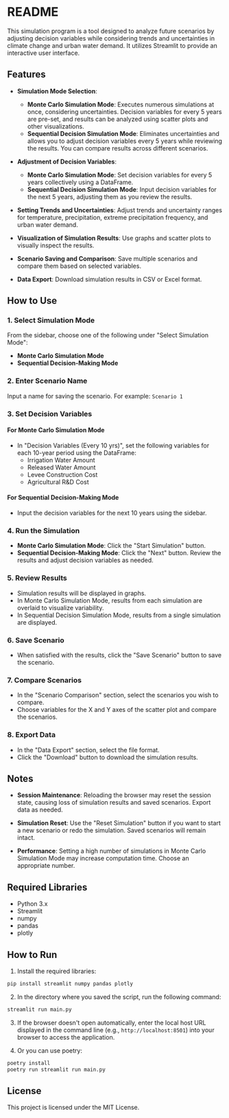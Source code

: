 # README

This simulation program is a tool designed to analyze future scenarios by adjusting decision variables while considering trends and uncertainties in climate change and urban water demand. It utilizes Streamlit to provide an interactive user interface.

## Features

- **Simulation Mode Selection**:
  - **Monte Carlo Simulation Mode**: Executes numerous simulations at once, considering uncertainties. Decision variables for every 5 years are pre-set, and results can be analyzed using scatter plots and other visualizations.
  - **Sequential Decision Simulation Mode**: Eliminates uncertainties and allows you to adjust decision variables every 5 years while reviewing the results. You can compare results across different scenarios.

- **Adjustment of Decision Variables**:
  - **Monte Carlo Simulation Mode**: Set decision variables for every 5 years collectively using a DataFrame.
  - **Sequential Decision Simulation Mode**: Input decision variables for the next 5 years, adjusting them as you review the results.

- **Setting Trends and Uncertainties**: Adjust trends and uncertainty ranges for temperature, precipitation, extreme precipitation frequency, and urban water demand.

- **Visualization of Simulation Results**: Use graphs and scatter plots to visually inspect the results.

- **Scenario Saving and Comparison**: Save multiple scenarios and compare them based on selected variables.

- **Data Export**: Download simulation results in CSV or Excel format.

## How to Use

### 1. Select Simulation Mode

From the sidebar, choose one of the following under "Select Simulation Mode":

- **Monte Carlo Simulation Mode**
- **Sequential Decision-Making Mode**

### 2. Enter Scenario Name

Input a name for saving the scenario. For example: `Scenario 1`

### 3. Set Decision Variables

#### For Monte Carlo Simulation Mode

- In "Decision Variables (Every 10 yrs)", set the following variables for each 10-year period using the DataFrame:
  - Irrigation Water Amount
  - Released Water Amount
  - Levee Construction Cost
  - Agricultural R&D Cost

#### For Sequential Decision-Making Mode

- Input the decision variables for the next 10 years using the sidebar.

### 4. Run the Simulation

- **Monte Carlo Simulation Mode**: Click the "Start Simulation" button.
- **Sequential Decision-Making Mode**: Click the "Next" button. Review the results and adjust decision variables as needed.

### 5. Review Results

- Simulation results will be displayed in graphs.
- In Monte Carlo Simulation Mode, results from each simulation are overlaid to visualize variability.
- In Sequential Decision Simulation Mode, results from a single simulation are displayed.

### 6. Save Scenario

- When satisfied with the results, click the "Save Scenario" button to save the scenario.

### 7. Compare Scenarios

- In the "Scenario Comparison" section, select the scenarios you wish to compare.
- Choose variables for the X and Y axes of the scatter plot and compare the scenarios.

### 8. Export Data

- In the "Data Export" section, select the file format.
- Click the "Download" button to download the simulation results.

## Notes

- **Session Maintenance**: Reloading the browser may reset the session state, causing loss of simulation results and saved scenarios. Export data as needed.

- **Simulation Reset**: Use the "Reset Simulation" button if you want to start a new scenario or redo the simulation. Saved scenarios will remain intact.

- **Performance**: Setting a high number of simulations in Monte Carlo Simulation Mode may increase computation time. Choose an appropriate number.

## Required Libraries

- Python 3.x
- Streamlit
- numpy
- pandas
- plotly

## How to Run

1. Install the required libraries:

```bash
pip install streamlit numpy pandas plotly
```

2. In the directory where you saved the script, run the following command:

```bash
streamlit run main.py
```

3. If the browser doesn't open automatically, enter the local host URL displayed in the command line (e.g., `http://localhost:8501`) into your browser to access the application.

4. Or you can use poetry:

```bash
poetry install
poetry run streamlit run main.py
```

## License

This project is licensed under the MIT License.
